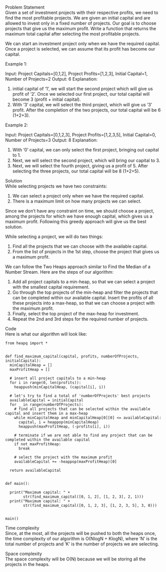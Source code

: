 Problem Statement \
Given a set of investment projects with their respective profits, we need to find the most profitable projects. We are given an initial capital and are allowed to invest only in a fixed number of projects. Our goal is to choose projects that give us the maximum profit. Write a function that returns the maximum total capital after selecting the most profitable projects.

We can start an investment project only when we have the required capital. Once a project is selected, we can assume that its profit has become our capital.

Example 1:

Input: Project Capitals=[0,1,2], Project Profits=[1,2,3], Initial Capital=1, Number of Projects=2
Output: 6
Explanation:

1.  initial capital of ‘1’, we will start the second project which will give us profit of ‘2’. Once we selected our first project, our total capital will become 3 (profit + initial capital).
2. With ‘3’ capital, we will select the third project, which will give us ‘3’ profit.
After the completion of the two projects, our total capital will be 6 (1+2+3).

Example 2:

Input: Project Capitals=[0,1,2,3], Project Profits=[1,2,3,5], Initial Capital=0, Number of Projects=3
Output: 8
Explanation:

1. With ‘0’ capital, we can only select the first project, bringing out capital to 1.
2. Next, we will select the second project, which will bring our capital to 3.
3. Next, we will select the fourth project, giving us a profit of 5.
After selecting the three projects, our total capital will be 8 (1+2+5).

Solution \
While selecting projects we have two constraints:

1. We can select a project only when we have the required capital.
2. There is a maximum limit on how many projects we can select.

Since we don’t have any constraint on time, we should choose a project, among the projects for which we have enough capital, which gives us a maximum profit. Following this greedy approach will give us the best solution.

While selecting a project, we will do two things:

1. Find all the projects that we can choose with the available capital.
2. From the list of projects in the 1st step, choose the project that gives us a maximum profit.

We can follow the Two Heaps approach similar to Find the Median of a Number Stream. Here are the steps of our algorithm:

1. Add all project capitals to a min-heap, so that we can select a project with the smallest capital requirement.
2. Go through the top projects of the min-heap and filter the projects that can be completed within our available capital. Insert the profits of all these projects into a max-heap, so that we can choose a project with the maximum profit.
3. Finally, select the top project of the max-heap for investment.
4. Repeat the 2nd and 3rd steps for the required number of projects.

Code \
Here is what our algorithm will look like:
```
from heapq import *


def find_maximum_capital(capital, profits, numberOfProjects, initialCapital):
  minCapitalHeap = []
  maxProfitHeap = []

  # insert all project capitals to a min-heap
  for i in range(0, len(profits)):
    heappush(minCapitalHeap, (capital[i], i))

  # let's try to find a total of 'numberOfProjects' best projects
  availableCapital = initialCapital
  for _ in range(numberOfProjects):
    # find all projects that can be selected within the available capital and insert them in a max-heap
    while minCapitalHeap and minCapitalHeap[0][0] <= availableCapital:
      capital, i = heappop(minCapitalHeap)
      heappush(maxProfitHeap, (-profits[i], i))

    # terminate if we are not able to find any project that can be completed within the available capital
    if not maxProfitHeap:
      break

    # select the project with the maximum profit
    availableCapital += -heappop(maxProfitHeap)[0]

  return availableCapital


def main():

  print("Maximum capital: " +
        str(find_maximum_capital([0, 1, 2], [1, 2, 3], 2, 1)))
  print("Maximum capital: " +
        str(find_maximum_capital([0, 1, 2, 3], [1, 2, 3, 5], 3, 0)))


main()
```

Time complexity \
Since, at the most, all the projects will be pushed to both the heaps once, the time complexity of our algorithm is O(NlogN + KlogN), where ‘N’ is the total number of projects and ‘K’ is the number of projects we are selecting.

Space complexity \
The space complexity will be O(N) because we will be storing all the projects in the heaps.